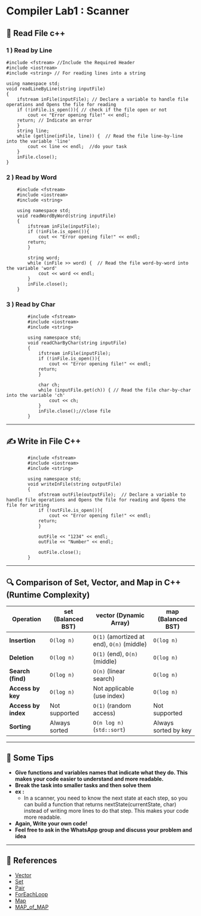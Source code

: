 # Compiler Lab1 : Scanner

## :open_book: Read File c++


 ### 1 ) Read by Line

	#include <fstream> //Include the Required Header
	#include <iostream> 
	#include <string> // For reading lines into a string

	using namespace std;
	void readLineByLine(string inputFile)
	{
	    ifstream inFile(inputFile); // Declare a variable to handle file operations and Opens the file for reading
	    if (!inFile.is_open()){ // check if the file open or not
	        cout << "Error opening file!" << endl;
        return; // Indicate an error
		}
		string line;
		while (getline(inFile, line)) {  // Read the file line-by-line into the variable 'line'
			cout << line << endl;  //do your task
		}
		inFile.close();
    }

 ### 2 ) Read by Word

		#include <fstream>
		#include <iostream> 
		#include <string> 

		using namespace std;
		void readWordByWord(string inputFile)
		{
		    ifstream inFile(inputFile);
		    if (!inFile.is_open()){
		        cout << "Error opening file!" << endl;
	        return; 
	        }

			string word;  
			while (inFile >> word) {  // Read the file word-by-word into the variable 'word'
				cout << word << endl;  
			}
			inFile.close();
	    }
### 3 ) Read by Char

			#include <fstream>
			#include <iostream> 
			#include <string> 

			using namespace std;
			void readCharByChar(string inputFile)
			{
			    ifstream inFile(inputFile);
			    if (!inFile.is_open()){
			        cout << "Error opening file!" << endl;
		        return; 
		        }

				char ch;  
				while (inputFile.get(ch)) { // Read the file char-by-char into the variable 'ch' 
					cout << ch;  
				}
				inFile.close();//close file
		    }
---
## :writing_hand: Write in File C++

			#include <fstream>
			#include <iostream> 
			#include <string> 

			using namespace std;
			void writeInFile(string outputFile)
			{
			    ofstream outFile(outputFile);  // Declare a variable to handle file operations and Opens the file for reading and Opens the file for writing 
			    if (!outFile.is_open()){
			        cout << "Error opening file!" << endl;
		        return;
		        }

				outFile << "1234" << endl;
				outFile << "Number" << endl;  

				outFile.close();
		    }
---
## :mag: Comparison of Set, Vector, and Map in C++ (Runtime Complexity)

| **Operation**          | **set** (Balanced BST) | **vector** (Dynamic Array) | **map** (Balanced BST) |
|------------------------------------|--------------------------------|----------------------------|------------------------------------|
| **Insertion**          | `O(log n)`                 | `O(1)` (amortized at end), `O(n)` (middle) | `O(log n)`       |
| **Deletion**           | `O(log n)`                 | `O(1)` (end), `O(n)` (middle)              | `O(log n)`       |
| **Search (find)**      | `O(log n)`                 | `O(n)` (linear search)                     | `O(log n)`       |
| **Access by key**      | `O(log n)`                 |  Not applicable (use index)                | `O(log n)`       |
| **Access by index**    | Not supported              | `O(1)` (random access)                     | Not supported    |
| **Sorting**            | Always sorted              | `O(n log n)`(`std::sort`)                  | Always sorted by key |

---
## :pushpin: Some Tips

 - **Give functions and variables names that indicate what they do. This makes your code easier to understand and more readable.**
 - **Break the task into smaller tasks and then solve them**
 - **ex :**
   - In a scanner, you need to know the next state at each step, so you can build a function that returns nextState(currentState, char) instead of writing more lines to do that step. This makes your code more readable.
 - **Again, Write your own code!**
 - **Feel free to ask in the WhatsApp group and discuss your problem and idea**
---
## :link: References

  - [Vector](https://www.geeksforgeeks.org/cpp/vector-in-cpp-stl/)
  - [Set](https://www.geeksforgeeks.org/cpp/set-in-cpp-stl/)
  - [Pair](https://www.geeksforgeeks.org/cpp/pair-in-cpp-stl/)
  - [ForEachLoop](https://www.geeksforgeeks.org/cpp/g-fact-40-foreach-in-c-and-java/)
  - [Map](https://www.geeksforgeeks.org/cpp/map-associative-containers-the-c-standard-template-library-stl/)
  - [MAP_of_MAP](https://www.geeksforgeeks.org/cpp/implementing-multidimensional-map-in-c/)
